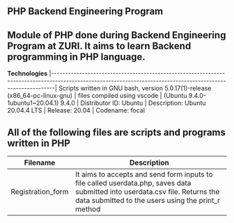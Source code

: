 **PHP Backend Engineering Program** 
-------------------------------------------------------------------------------------------------------------------------------------------------------------- 
Module of PHP done during Backend Engineering Program at ZURI. It aims to learn Backend programming in PHP language.
--------------------------------------------------------------------------------------------------------------------------------------------------------------


__Technologies__
|-------------------------------------------------------------------------------------------------------------------------------------------------------------|
 Scripts written in GNU bash, version 5.0.17(1)-release (x86_64-pc-linux-gnu) 
| files compiled using vscode | (Ubuntu 9.4.0-1ubuntu1~20.04.1) 9.4.0 
| Distributor ID:  Ubuntu
| Description:     Ubuntu 20.04.4 LTS
| Release:         20.04
| Codename:        focal
                                                                                                                       
                                                                                                                                      
 All of the following files are scripts and programs written in PHP
---------------------------------------------------------------------------------------------------------------------------------------------------------------
|__Filename__	          |    __Description__ |
|---------------------- | --------------------------------------------------------------------------------------------------------------------------------------
|Registration_form	     |   It aims to accepts and send form inputs to file called userdata.php, saves data submitted into userdata.csv file. Returns the data submitted to the users using the print_r method
